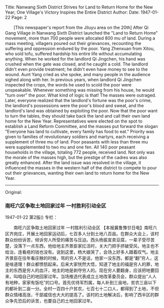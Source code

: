 Title: Nanwang Sixth District Strives for Land to Return Home for the New Year; One Village's Victory Inspires the Entire District
Author:
Date: 1947-01-22
Page: 2

　　[This newspaper's report from the Jiluyu area on the 20th] After Qi Gang Village in Nanwang Sixth District launched the "Land to Return Home" movement, more than 700 people were allocated 800 mu of land. During a mass meeting, villagers poured out their grievances, recounting the suffering and oppression endured by the poor. Yang Zhenxuan from Xitou, who sold tofu, suffered hardship his entire life without accumulating anything. When he worked for the landlord Qi Jingchen, his hand was crushed when the gate was closed, and he caught a cold. The landlord didn't even provide treatment; he didn't even have money to see to the wound. Aunt Yang cried as she spoke, and many people in the audience sighed along with her. In previous years, when landlord Qi Jingchen inspected the crops, the words he used to scold the poor were unspeakable. Whenever something was missing from his house, he would "turn over" the poor. What kind of logic is that! The masses were outraged. Later, everyone realized that the landlord's fortune was the poor's crime, the landlord's possessions were the poor's blood and sweat, and the landlord's land was obtained by exploiting the poor. Now that the poor want to turn the tables, they should take back the land and call their own land home for the New Year. Representatives were elected on the spot to establish a Land Reform Committee, and the masses put forward the slogan "Everyone has land to cultivate, every family has food to eat." Priority was given to families of revolutionary soldiers and martyrs, each receiving a supplement of three mu of land. Poor peasants with less than three mu were supplemented to two mu and one fen. All 140 poor peasant households in the village, totaling 772 people, received land. Not only was the morale of the masses high, but the prestige of the cadres was also greatly enhanced. After the land issue was resolved in the village, it influenced the masses in the western half of the district to compete to pour out their grievances, wanting their own land to return home for the New Year.



<hr /> 

Original: 


### 南旺六区争取土地回家过年  一村胜利引动全区

1947-01-22
第2版()
专栏：

　　南旺六区争取土地回家过年
    一村胜利引动全区
    【本报冀鲁豫廿日电】南旺六区齐岗庄，开展土地回家运动后，七百多人分到土地八百亩。在群众大会上，该村群众纷纷诉苦，倾诉穷人所受的痛苦与压迫。西头杨振宣卖豆腐，一辈子受尽苦楚，没落下一点东西，他给地主齐景臣家扛活时，关大门把手挤破受风，地主也不给治，连看疮的钱也没有。说到这里，杨大娘哭了，会场上好多人跟着叹气。地主齐景臣在往年看庄稼的时候，骂的穷人不是话，他家一没东西，都是“翻”穷人，这是啥道理！群众都愤怒起来。后来大家恍然大悟，知道了地主的福是穷人的罪，地主的东西是穷人的血汗，地主的地是剥夺穷人的。现在穷人要翻身，应该把地要回来，叫咱自己的地回家过年。当场推选代表成立土地改革委员会，群众提出“人人有地种，家家有饭吃”的口号。首先优待军烈属，每人补到三亩地，贫农三亩以下的都补到二亩一分。全村一百四十户贫农，七百七十二口人，都得到了土地，不但群众情绪高涨，干部威信也大大的提高了。该村的土地解决后，影响了西半区的群众争先恐后的诉苦，也要自己的土地回家过年。
